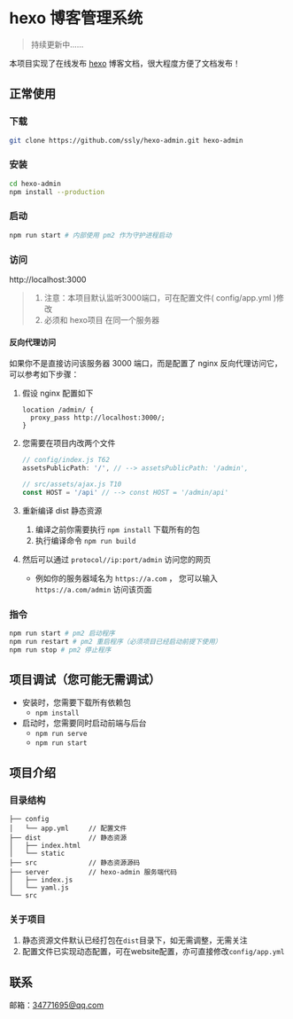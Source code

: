 # hexo 博客管理系统

> 持续更新中……

本项目实现了在线发布 [hexo](https://hexo.io/zh-tw/index.html) 博客文档，很大程度方便了文档发布！

## 正常使用

### 下载
```bash
git clone https://github.com/ssly/hexo-admin.git hexo-admin
```

### 安装
```bash
cd hexo-admin
npm install --production
```

### 启动
```bash
npm run start # 内部使用 pm2 作为守护进程启动
```

### 访问

http://localhost:3000

> 1. 注意：本项目默认监听3000端口，可在配置文件( config/app.yml )修改
> 2. 必须和 hexo项目 在同一个服务器

#### 反向代理访问

如果你不是直接访问该服务器 3000 端口，而是配置了 nginx 反向代理访问它，可以参考如下步骤：

1. 假设 nginx 配置如下
    ```
    location /admin/ {
      proxy_pass http://localhost:3000/;
    }
    ```
2. 您需要在项目内改两个文件
    ```javascript
    // config/index.js T62
    assetsPublicPath: '/', // --> assetsPublicPath: '/admin',

    // src/assets/ajax.js T10
    const HOST = '/api' // --> const HOST = '/admin/api'
    ```
3. 重新编译 dist 静态资源
    1. 编译之前你需要执行 `npm install` 下载所有的包
    2. 执行编译命令 `npm run build`

4. 然后可以通过 `protocol//ip:port/admin` 访问您的网页
    - 例如你的服务器域名为 `https://a.com` ， 您可以输入 `https://a.com/admin` 访问该页面

### 指令

```bash
npm run start # pm2 启动程序
npm run restart # pm2 重启程序（必须项目已经启动前提下使用）
npm run stop # pm2 停止程序
```

## 项目调试（您可能无需调试）

- 安装时，您需要下载所有依赖包
    - `npm install`
- 启动时，您需要同时启动前端与后台
    - `npm run serve`
    - `npm run start`

## 项目介绍

### 目录结构

```
├── config
│   └── app.yml     // 配置文件
├── dist            // 静态资源
│   ├── index.html
│   └── static
├── src             // 静态资源源码
├── server          // hexo-admin 服务端代码
│   ├── index.js
│   └── yaml.js
└── src
```

### 关于项目

1. 静态资源文件默认已经打包在`dist`目录下，如无需调整，无需关注
2. 配置文件已实现动态配置，可在website配置，亦可直接修改`config/app.yml`

## 联系

邮箱：34771695@qq.com
